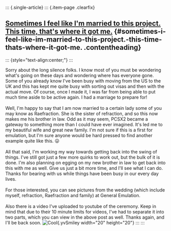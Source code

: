::: {.single-article}
::: {.item-page .clearfix}
## [Sometimes I feel like I\'m married to this project. This time, that\'s where it got me.](/124-sometimes-i-feel-like-i-m-married-to-this-project-this-time-that-s-where-it-got-me.html) {#sometimes-i-feel-like-im-married-to-this-project.-this-time-thats-where-it-got-me. .contentheading}

::: {style="text-align:center;"}
:::

Sorry about the long silence folks. I know most of you must be wondering
what\'s going on these days and wondering where has everyone gone. Some
of you already know I\'ve been busy with moving from the US to the UK
and this has kept me quite busy with sorting out visas and then with the
actual move. Of course, once I made it, I was far from being able to put
much time aside to be active again. I had a marriage to prepare for!\
\
Well, I\'m happy to say that I am now married to a certain lady some of
you may know as Raefraction. She is the sister of refraction, and so
this now makes me his brother in law. Odd as it may seem, PCSX2 became a
gateway to something more than I could have ever imagined. It\'s led me
to my beautiful wife and great new family. I\'m not sure if this is a
first for emulation, but I\'m sure anyone would be hard pressed to find
another example quite like this.
😛\
\
All that said, I\'m working my way towards getting back into the swing
of things. I\'ve still got just a few more quirks to work out, but the
bulk of it is done. I\'m also planning on egging on my new brother in
law to get back into this with me as well. Give us just a bit more time,
and I\'ll see what I can do. Thanks for bearing with us while things
have been busy in our every day lives.\
\
For those interested, you can see pictures from the wedding (which
include myself, refraction, Raefraction and family) at General
Emulation.\
\
Also there is a video I\'ve uploaded to youtube of the ceremony. Keep in
mind that due to their 10 minute limits for videos, I\'ve had to
separate it into two parts, which you can view in the above post as
well. Thanks again, and I\'ll be back soon.
![Cool](https://pcsx2.net/images/stories/frontend/smilies/cool.gif){.yvSmiley
width="20" height="20"}
:::
:::
